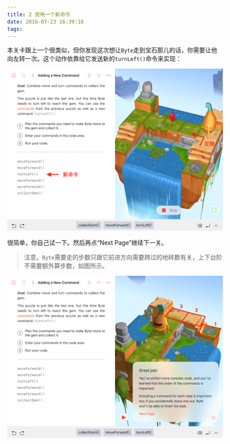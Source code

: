 ```yaml
---
title: 2 使用一个新命令
date: 2016-07-23 16:39:18
tags:
---
```



本关卡跟上一个很类似，但你发现这次想让`Byte`走到宝石那儿的话，你需要让他向左转一次。这个动作依靠给它发送新的`turnLeft()`命令来实现：

![左转命令](/images/addinganewcommand/1s.png)

很简单，你自己试一下。然后再点“Next Page”继续下一关。


> 注意，`Byte`需要走的步数只跟它前进方向需要跨过的地砖数有关，上下台阶不需要额外算步数，如图所示。

![前进步数问题](/images/addinganewcommand/2s.png)
